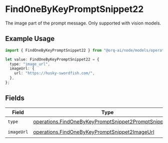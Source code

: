 # FindOneByKeyPromptSnippet22

The image part of the prompt message. Only supported with vision models.

## Example Usage

```typescript
import { FindOneByKeyPromptSnippet22 } from "@orq-ai/node/models/operations";

let value: FindOneByKeyPromptSnippet22 = {
  type: "image_url",
  imageUrl: {
    url: "https://husky-swordfish.com/",
  },
};
```

## Fields

| Field                                                                                                                              | Type                                                                                                                               | Required                                                                                                                           | Description                                                                                                                        |
| ---------------------------------------------------------------------------------------------------------------------------------- | ---------------------------------------------------------------------------------------------------------------------------------- | ---------------------------------------------------------------------------------------------------------------------------------- | ---------------------------------------------------------------------------------------------------------------------------------- |
| `type`                                                                                                                             | [operations.FindOneByKeyPromptSnippet2PromptSnippetsType](../../models/operations/findonebykeypromptsnippet2promptsnippetstype.md) | :heavy_check_mark:                                                                                                                 | N/A                                                                                                                                |
| `imageUrl`                                                                                                                         | [operations.FindOneByKeyPromptSnippet2ImageUrl](../../models/operations/findonebykeypromptsnippet2imageurl.md)                     | :heavy_check_mark:                                                                                                                 | N/A                                                                                                                                |